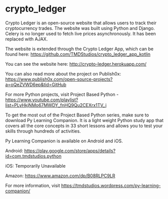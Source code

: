 # crypto_ledger
Crypto Ledger is an open-source website that allows users to track their cryptocurrency trades.  The website was built using Python and Django.  Celery is no longer used to fetch live prices asynchronously.  It has been replaced with AJAX.

The website is extended through the Crypto Ledger App, which can be found here: https://github.com/TMDStudios/crypto_ledger_app_kotlin

You can see the website here: http://crypto-ledger.herokuapp.com/

You can also read more about the project on Publish0x: https://www.publish0x.com/open-source-projects?a=oQeZVWD6ep&tid=GitHub

For more Python projects, visit Project Based Python - https://www.youtube.com/playlist?list=PLyHkjNMo67MWDY_fnHQ9Qu2CEXrx1TV_j

To get the most out of the Project Based Python series, make sure to download Py Learning Companion.  It is a light weight Python study app that covers all the core concepts in 33 short lessons and allows you to test your skills through hundreds of activities.

Py Learning Companion is available on Android and iOS.

Android:  https://play.google.com/store/apps/details?id=com.tmdstudios.python

iOS:  Temporarily Unavailable

Amazon: https://www.amazon.com/dp/B08RLPC9LR

For more information, visit https://tmdstudios.wordpress.com/py-learning-companion/
